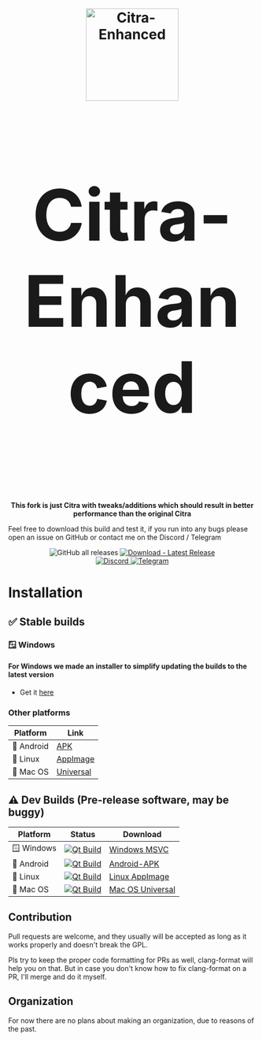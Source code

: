 <h1 align="center">
  <img src="https://github.com/CitraEnhanced/Citra-Enhanced/blob/2fb4b5e4f3f3c7bcb06c1eac97181f845fe72b57/branding/Citra-Enhanced-256.png" alt="Citra-Enhanced" width="188"/>
</p>
<p align="center" style="font-size:144px;">
  <strong>Citra-Enhanced</strong>
</h1>

<p align="center">
  <strong>This fork is just Citra with tweaks/additions which should result in better performance than the original Citra</strong>
  
  </strong>Feel free to download this build and test it, if you run into any bugs please open an issue on GitHub or contact me on the Discord / Telegram</strong>
</p>

<p align="center">
  <img src="https://img.shields.io/github/downloads/CitraEnhanced/Citra-Enhanced/total" alt="GitHub all releases"/>
  <a href="https://github.com/CitraEnhanced/Citra-Enhanced/releases/latest">
    <img src="https://img.shields.io/badge/Download-Latest_Release-2ea44f?logo=github&logoColor=white" alt="Download - Latest Release"/>
  </a>
  <br>
  <a href="https://discord.gg/8xjMHWEuf6">
    <img src="https://dcbadge.limes.pink/api/server/8xjMHWEuf6" alt="Discord"/>
  </a>
  <a href="https://t.me/yourtelegram">
    <img src="https://patrolavia.github.io/telegram-badge/chat.png" alt="Telegram"/>
  </a>
</p>

# Installation

## ✅ Stable builds

### 🪟 Windows

#### For Windows we made an installer to simplify updating the builds to the latest version
- Get it [here](https://nightly.link/CitraEnhanced/Citra-Enhanced/workflows/build/master/Enhanced-Installer.zip)

### Other platforms

|Platform|Link|
|--------|--------|
| 📱 Android|[APK](https://github.com/CitraEnhanced/Citra-Enhanced/releases/latest/download/Android-APK.zip)|
| 🐧 Linux|[AppImage](https://github.com/CitraEnhanced/Citra-Enhanced/releases/latest/download/linux-appimage.zip)|
| 🍎 Mac OS|[Universal](https://github.com/CitraEnhanced/Citra-Enhanced/releases/latest/download/macos-universal.zip)|

## ⚠️ Dev Builds (Pre-release software, may be buggy)

|Platform|Status|Download|
|--------|------------|--------|
| 🪟 Windows|[![Qt Build](https://github.com/CitraEnhanced/Citra-Enhanced/actions/workflows/build.yml/badge.svg)](https://github.com/CitraEnhanced/Citra-Enhanced/actions/workflows/Qt_Build.yml)|[Windows MSVC](https://nightly.link/CitraEnhanced/Citra-Enhanced/workflows/build/master/windows-msvc.zip)|
| 📱 Android|[![Qt Build](https://github.com/CitraEnhanced/Citra-Enhanced/actions/workflows/build.yml/badge.svg)](https://github.com/CitraEnhanced/Citra-Enhanced/actions/workflows/Qt_Build.yml)|[Android-APK](https://nightly.link/CitraEnhanced/Citra-Enhanced/workflows/build/master/Android-APK.zip)|
| 🐧 Linux|[![Qt Build](https://github.com/CitraEnhanced/Citra-Enhanced/actions/workflows/build.yml/badge.svg)](https://github.com/CitraEnhanced/Citra-Enhanced/actions/workflows/Qt_Build.yml)|[Linux AppImage](https://nightly.link/CitraEnhanced/Citra-Enhanced/workflows/build/master/linux-appimage.zip)|
| 🍎 Mac OS|[![Qt Build](https://github.com/CitraEnhanced/Citra-Enhanced/actions/workflows/build.yml/badge.svg)](https://github.com/CitraEnhanced/Citra-Enhanced/actions/workflows/Qt_Build.yml)|[Mac OS Universal](https://nightly.link/CitraEnhanced/Citra-Enhanced/workflows/build/master/macos-universal.zip)|

## Contribution

Pull requests are welcome, and they usually will be accepted as long as it works properly and doesn't break the GPL.

Pls try to keep the proper code formatting for PRs as well, clang-format will help you on that. But in case you don't know how to fix clang-format on a PR, I'll merge and do it myself.

## Organization

For now there are no plans about making an organization, due to reasons of the past.
